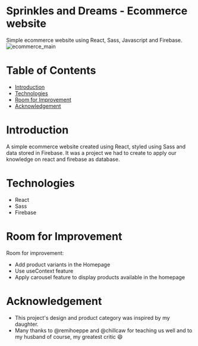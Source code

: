 # Sprinkles and Dreams - Ecommerce website
Simple ecommerce website using React, Sass, Javascript and Firebase.
![ecommerce_main](https://user-images.githubusercontent.com/84700649/131207321-4e484f62-3956-4713-8be1-75b62168697b.png)

# Table of Contents

* [Introduction](#introduction)
* [Technologies](#technologies)
* [Room for Improvement](#room-for-improvement)
* [Acknowledgement](#acknowledgments)


# Introduction
A simple ecommerce website created using React, styled using Sass and data stored in Firebase. It was a project we had to create to apply our knowledge on react and firebase as database.


# Technologies
* React
* Sass
* Firebase


# Room for Improvement

Room for improvement:
* Add product variants in the Homepage
* Use useContext feature
* Apply carousel feature to display products available in the homepage


# Acknowledgement
* This project's design and product category was inspired by my daughter.
* Many thanks to @remihoeppe and @chillcaw for teaching us well and to my husband of course, my greatest critic :smile:


